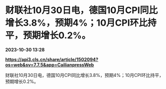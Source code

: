 # 财联社10月30日电，德国10月CPI同比增长3.8%，预期4%；10月CPI环比持平，预期增长0.2%。

**2023-10-30 13:28**

**https://api3.cls.cn/share/article/1502094?os=web&sv=7.7.5&app=CailianpressWeb**

财联社10月30日电，德国10月CPI同比增长3.8%，预期4%；10月CPI环比持平，预期增长0.2%。